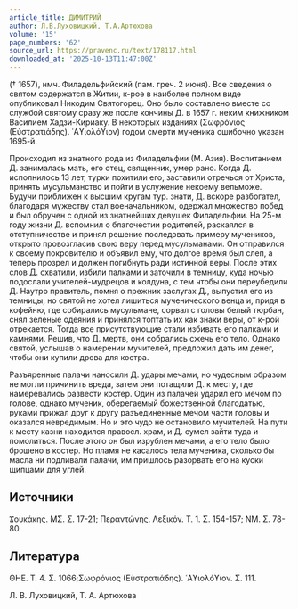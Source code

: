 ```yaml
---
article_title: ДИМИТРИЙ
author: Л.В.Луховицкий, Т.А.Артюхова
volume: '15'
page_numbers: '62'
source_url: https://pravenc.ru/text/178117.html
downloaded_at: '2025-10-13T11:47:00Z'
---
```


(† 1657), нмч. Филадельфийский (пам. греч. 2 июня). Все сведения о святом содержатся в Житии, к-рое в наиболее полном виде опубликовал Никодим Святогорец. Оно было составлено вместе со службой святому сразу же после кончины Д. в 1657 г. неким книжником Василием Хадзи-Кириаку. В некоторых изданиях (Σωφρόνιος (Εὐστρατιάδης). ῾Αϒιολόϒιον) годом смерти мученика ошибочно указан 1695-й.

Происходил из знатного рода из Филадельфии (М. Азия). Воспитанием Д. занималась мать, его отец, священник, умер рано. Когда Д. исполнилось 13 лет, турки похитили его, заставили отречься от Христа, принять мусульманство и пойти в услужение некоему вельможе. Будучи приближен к высшим кругам тур. знати, Д. вскоре разбогател, благодаря мужеству стал военачальником, одержал множество побед и был обручен с одной из знатнейших девушек Филадельфии. На 25-м году жизни Д. вспомнил о благочестии родителей, раскаялся в отступничестве и принял решение последовать примеру мучеников, открыто провозгласив свою веру перед мусульманами. Он отправился к своему покровителю и объявил ему, что долгое время был слеп, а теперь прозрел и должен погибнуть ради истинной веры. После этих слов Д. схватили, избили палками и заточили в темницу, куда ночью подослали учителей-мудрецов и колдуна, с тем чтобы они переубедили Д. Наутро правитель, помня о прежних заслугах Д., выпустил его из темницы, но святой не хотел лишиться мученического венца и, придя в кофейню, где собирались мусульмане, сорвал с головы белый тюрбан, снял зеленые одеяния и принялся топтать их как знаки веры, от к-рой отрекается. Тогда все присутствующие стали избивать его палками и камнями. Решив, что Д. мертв, они собрались сжечь его тело. Однако святой, услышав о намерении мучителей, предложил дать им денег, чтобы они купили дрова для костра.

Разъяренные палачи наносили Д. удары мечами, но чудесным образом не могли причинить вреда, затем они потащили Д. к месту, где намеревались развести костер. Один из палачей ударил его мечом по голове, однако мученик, оберегаемый божественной благодатью, руками прижал друг к другу разъединенные мечом части головы и оказался невредимым. Но и это чудо не остановило мучителей. На пути к месту казни находился правосл. храм, и Д. сумел зайти туда и помолиться. После этого он был изрублен мечами, а его тело было брошено в костер. Но пламя не касалось тела мученика, сколько бы масла ни подливали палачи, им пришлось разорвать его на куски щипцами для углей.

## Источники

Ϫουκάκης. ΜΣ. Σ. 17-21; Περαντώνης. Λεξικόν. Τ. 1. Σ. 
154-157; ΝΜ. Σ. 78-
80.

## Литература

ΘΗΕ. Τ. 4. Σ. 1066;Σωφρόνιος (Εὐστρατιάδης). ῾Αϒιολόϒιον. Σ. 111.

Л.   В.   Луховицкий,   Т.   А.   Артюхова
